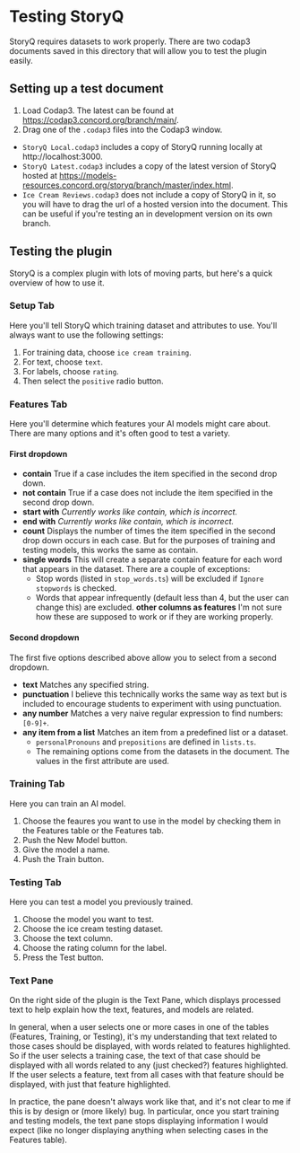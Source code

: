 # Testing StoryQ

StoryQ requires datasets to work properly. There are two codap3 documents saved in this directory that will allow you to test the plugin easily.

## Setting up a test document

1. Load Codap3. The latest can be found at https://codap3.concord.org/branch/main/.
2. Drag one of the `.codap3` files into the Codap3 window.
  - `StoryQ Local.codap3` includes a copy of StoryQ running locally at http://localhost:3000.
  - `StoryQ Latest.codap3` includes a copy of the latest version of StoryQ hosted at https://models-resources.concord.org/storyq/branch/master/index.html.
  - `Ice Cream Reviews.codap3` does not include a copy of StoryQ in it, so you will have to drag the url of a hosted version into the document. This can be useful if you're testing an in development version on its own branch.

## Testing the plugin

StoryQ is a complex plugin with lots of moving parts, but here's a quick overview of how to use it.

### Setup Tab

Here you'll tell StoryQ which training dataset and attributes to use. You'll always want to use the following settings:

1. For training data, choose `ice cream training`.
2. For text, choose `text`.
3. For labels, choose `rating`.
4. Then select the `positive` radio button.

### Features Tab

Here you'll determine which features your AI models might care about. There are many options and it's often good to test a variety.

#### First dropdown
- **contain** True if a case includes the item specified in the second drop down.
- **not contain** True if a case does not include the item specified in the second drop down.
- **start with** *Currently works like contain, which is incorrect.*
- **end with** *Currently works like contain, which is incorrect.*
- **count** Displays the number of times the item specified in the second drop down occurs in each case. But for the purposes of training and testing models, this works the same as contain.
- **single words** This will create a separate contain feature for each word that appears in the dataset. There are a couple of exceptions:
  - Stop words (listed in `stop_words.ts`) will be excluded if `Ignore stopwords` is checked.
  - Words that appear infrequently (default less than 4, but the user can change this) are excluded.
**other columns as features** I'm not sure how these are supposed to work or if they are working properly.

#### Second dropdown
The first five options described above allow you to select from a second dropdown.
- **text** Matches any specified string.
- **punctuation** I believe this technically works the same way as text but is included to encourage students to experiment with using punctuation.
- **any number** Matches a very naive regular expression to find numbers: `[0-9]+`.
- **any item from a list** Matches an item from a predefined list or a dataset.
  - `personalPronouns` and `prepositions` are defined in `lists.ts`.
  - The remaining options come from the datasets in the document. The values in the first attribute are used.

### Training Tab

Here you can train an AI model.

1. Choose the feaures you want to use in the model by checking them in the Features table or the Features tab.
2. Push the New Model button.
3. Give the model a name.
4. Push the Train button.

### Testing Tab

Here you can test a model you previously trained.

1. Choose the model you want to test.
2. Choose the ice cream testing dataset.
3. Choose the text column.
4. Choose the rating column for the label.
5. Press the Test button.

### Text Pane

On the right side of the plugin is the Text Pane, which displays processed text to help explain how the text, features, and models are related.

In general, when a user selects one or more cases in one of the tables (Features, Training, or Testing), it's my understanding that text related to those cases should be displayed, with words related to features highlighted. So if the user selects a training case, the text of that case should be displayed with all words related to any (just checked?) features highlighted. If the user selects a feature, text from all cases with that feature should be displayed, with just that feature highlighted.

In practice, the pane doesn't always work like that, and it's not clear to me if this is by design or (more likely) bug. In particular, once you start training and testing models, the text pane stops displaying information I would expect (like no longer displaying anything when selecting cases in the Features table).
